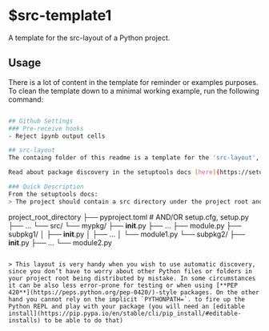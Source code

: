 # $src-template1 
A template for the src-layout of a Python project. 

## Usage 
There is a lot of content in the template for reminder or examples purposes. To clean the template down to a minimal working example, run the following command: 
```bash 

## Github Settings 
### Pre-receive hooks 
- Reject ipynb output cells 

## src-layout 
The containg folder of this readme is a template for the 'src-layout', a popular layout for python projects and can be detected by *setuptools* for automatic package discovery.  

Read about package discovery in the setuptools docs [here](https://setuptools.pypa.io/en/latest/userguide/package_discovery.html#), including the advantages and disadvantages of [src-layout](https://setuptools.pypa.io/en/latest/userguide/package_discovery.html#src-layout). 

### Quick Description  
From the setuptools docs: 
> The project should contain a src directory under the project root and all modules and packages meant for distribution are placed inside this directory: 
``` 
project_root_directory 
├── pyproject.toml  # AND/OR setup.cfg, setup.py 
├── ... 
└── src/ 
    └── mypkg/ 
        ├── __init__.py 
        ├── ... 
        ├── module.py 
        ├── subpkg1/ 
        │   ├── __init__.py 
        │   ├── ... 
        │   └── module1.py 
        └── subpkg2/ 
            ├── __init__.py 
            ├── ... 
            └── module2.py 
``` 

> This layout is very handy when you wish to use automatic discovery, since you don’t have to worry about other Python files or folders in your project root being distributed by mistake. In some circumstances it can be also less error-prone for testing or when using [**PEP 420**](https://peps.python.org/pep-0420/)-style packages. On the other hand you cannot rely on the implicit `PYTHONPATH=`. to fire up the Python REPL and play with your package (you will need an [editable install](https://pip.pypa.io/en/stable/cli/pip_install/#editable-installs) to be able to do that) 
